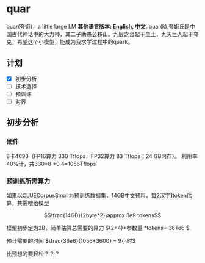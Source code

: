 # quar
quar(夸娥)，a little large LM
**其他语言版本: [English](README_en.md), [中文](README.md).**
quar(k),夸娥氏是中国古代神话中的大力神，其二子助愚公移山。九层之台起于垒土，九天巨人起于夸克，希望这个小模型，能成为我求学过程中的quark。

## 计划
- [x] 初步分析
- [ ] 技术选择
- [ ] 预训练
- [ ] 对齐

## 初步分析
### 硬件
8卡4090（FP16算力 330 Tflops，FP32算力 83 Tflops；24 GB内存）。
利用率40%计，共330*8 *0.4=1056Tflops

### 预训练所需算力
如果以[CLUECorpusSmall](https://paddlenlp.readthedocs.io/zh/latest/llm/pretraining/data/CLUECorpusSmall.html)为预训练数据集，14GB中文预料，每2汉字1token估算，共需喂给模型 

$$\frac{14GB}{2byte*2}\approx 3e9 tokens$$

模型初步定为2B，简单估算总需要的算力
$(2+4)*参数量 *tokens= 36Te6 $.

预计需要的时间
$\frac{36e6}{1056*3600} = 9小时$

比预想的要轻松？？？
